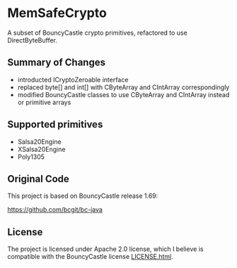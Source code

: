 # MemSafeCrypto

A subset of BouncyCastle crypto primitives, refactored to use DirectByteBuffer.


## Summary of Changes

- introducted ICryptoZeroable interface
- replaced byte[] and int[] with CByteArray and CIntArray correspondingly
- modified BouncyCastle classes to use CByteArray and CIntArray instead or primitive arrays


## Supported primitives

- Salsa20Engine
- XSalsa20Engine
- Poly1305


## Original Code

This project is based on BouncyCastle release 1.69:

https://github.com/bcgit/bc-java


## License

The project is licensed under Apache 2.0 license, which I believe is compatible with the BouncyCastle license 
[LICENSE.html](src/goryachev/memsafecrypto/bc/LICENSE.html).